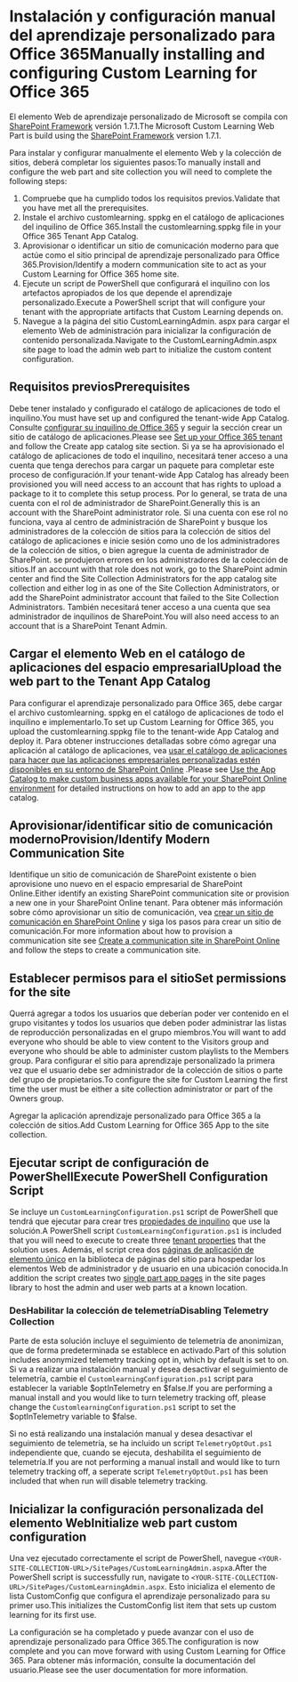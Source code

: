 # <a name="manually-installing-and-configuring-custom-learning-for-office-365"></a><span data-ttu-id="8f0b8-101">Instalación y configuración manual del aprendizaje personalizado para Office 365</span><span class="sxs-lookup"><span data-stu-id="8f0b8-101">Manually installing and configuring Custom Learning for Office 365</span></span>

<span data-ttu-id="8f0b8-102">El elemento Web de aprendizaje personalizado de Microsoft se compila con [SharePoint Framework](https://docs.microsoft.com/en-us/sharepoint/dev/spfx/sharepoint-framework-overview) versión 1.7.1.</span><span class="sxs-lookup"><span data-stu-id="8f0b8-102">The Microsoft Custom Learning Web Part is build using the [SharePoint Framework](https://docs.microsoft.com/en-us/sharepoint/dev/spfx/sharepoint-framework-overview) version 1.7.1.</span></span>

<span data-ttu-id="8f0b8-103">Para instalar y configurar manualmente el elemento Web y la colección de sitios, deberá completar los siguientes pasos:</span><span class="sxs-lookup"><span data-stu-id="8f0b8-103">To manually install and configure the web part and site collection you will need to complete the following steps:</span></span>

1. <span data-ttu-id="8f0b8-104">Compruebe que ha cumplido todos los requisitos previos.</span><span class="sxs-lookup"><span data-stu-id="8f0b8-104">Validate that you have met all the prerequisites.</span></span>
1. <span data-ttu-id="8f0b8-105">Instale el archivo customlearning. sppkg en el catálogo de aplicaciones del inquilino de Office 365.</span><span class="sxs-lookup"><span data-stu-id="8f0b8-105">Install the customlearning.sppkg file in your Office 365 Tenant App Catalog.</span></span>
1. <span data-ttu-id="8f0b8-106">Aprovisionar o identificar un sitio de comunicación moderno para que actúe como el sitio principal de aprendizaje personalizado para Office 365.</span><span class="sxs-lookup"><span data-stu-id="8f0b8-106">Provision/Identify a modern communication site to act as your Custom Learning for Office 365 home site.</span></span>
1. <span data-ttu-id="8f0b8-107">Ejecute un script de PowerShell que configurará el inquilino con los artefactos apropiados de los que depende el aprendizaje personalizado.</span><span class="sxs-lookup"><span data-stu-id="8f0b8-107">Execute a PowerShell script that will configure your tenant with the appropriate artifacts that Custom Learning depends on.</span></span>
1. <span data-ttu-id="8f0b8-108">Navegue a la página del sitio CustomLearningAdmin. aspx para cargar el elemento Web de administración para inicializar la configuración de contenido personalizada.</span><span class="sxs-lookup"><span data-stu-id="8f0b8-108">Navigate to the CustomLearningAdmin.aspx site page to load the admin web part to initialize the custom content configuration.</span></span>

## <a name="prerequisites"></a><span data-ttu-id="8f0b8-109">Requisitos previos</span><span class="sxs-lookup"><span data-stu-id="8f0b8-109">Prerequisites</span></span>

<span data-ttu-id="8f0b8-110">Debe tener instalado y configurado el catálogo de aplicaciones de todo el inquilino.</span><span class="sxs-lookup"><span data-stu-id="8f0b8-110">You must have set up and configured the tenant-wide App Catalog.</span></span> <span data-ttu-id="8f0b8-111">Consulte [configurar su inquilino de Office 365](https://docs.microsoft.com/en-us/sharepoint/dev/spfx/set-up-your-developer-tenant#create-app-catalog-site) y seguir la sección crear un sitio de catálogo de aplicaciones.</span><span class="sxs-lookup"><span data-stu-id="8f0b8-111">Please see [Set up your Office 365 tenant](https://docs.microsoft.com/en-us/sharepoint/dev/spfx/set-up-your-developer-tenant#create-app-catalog-site) and follow the Create app catalog site section.</span></span> <span data-ttu-id="8f0b8-112">Si ya se ha aprovisionado el catálogo de aplicaciones de todo el inquilino, necesitará tener acceso a una cuenta que tenga derechos para cargar un paquete para completar este proceso de configuración.</span><span class="sxs-lookup"><span data-stu-id="8f0b8-112">If your tenant-wide App Catalog has already been provisioned you will need access to an account that has rights to upload a package to it to complete this setup process.</span></span> <span data-ttu-id="8f0b8-113">Por lo general, se trata de una cuenta con el rol de administrador de SharePoint.</span><span class="sxs-lookup"><span data-stu-id="8f0b8-113">Generally this is an account with the SharePoint administrator role.</span></span> <span data-ttu-id="8f0b8-114">Si una cuenta con ese rol no funciona, vaya al centro de administración de SharePoint y busque los administradores de la colección de sitios para la colección de sitios del catálogo de aplicaciones e inicie sesión como uno de los administradores de la colección de sitios, o bien agregue la cuenta de administrador de SharePoint. se produjeron errores en los administradores de la colección de sitios.</span><span class="sxs-lookup"><span data-stu-id="8f0b8-114">If an account with that role does not work, go to the SharePoint admin center and find the Site Collection Administrators for the app catalog site collection and either log in as one of the Site Collection Administrators, or add the SharePoint administrator account that failed to the Site Collection Administrators.</span></span> <span data-ttu-id="8f0b8-115">También necesitará tener acceso a una cuenta que sea administrador de inquilinos de SharePoint.</span><span class="sxs-lookup"><span data-stu-id="8f0b8-115">You will also need access to an account that is a SharePoint Tenant Admin.</span></span>

## <a name="upload-the-web-part-to-the-tenant-app-catalog"></a><span data-ttu-id="8f0b8-116">Cargar el elemento Web en el catálogo de aplicaciones del espacio empresarial</span><span class="sxs-lookup"><span data-stu-id="8f0b8-116">Upload the web part to the Tenant App Catalog</span></span>

<span data-ttu-id="8f0b8-117">Para configurar el aprendizaje personalizado para Office 365, debe cargar el archivo customlearning. sppkg en el catálogo de aplicaciones de todo el inquilino e implementarlo.</span><span class="sxs-lookup"><span data-stu-id="8f0b8-117">To set up Custom Learning for Office 365, you upload the customlearning.sppkg file to the tenant-wide App Catalog and deploy it.</span></span> <span data-ttu-id="8f0b8-118">Para obtener instrucciones detalladas sobre cómo agregar una aplicación al catálogo de aplicaciones, vea [usar el catálogo de aplicaciones para hacer que las aplicaciones empresariales personalizadas estén disponibles en su entorno de SharePoint Online](https://docs.microsoft.com/en-us/sharepoint/use-app-catalog) .</span><span class="sxs-lookup"><span data-stu-id="8f0b8-118">Please see [Use the App Catalog to make custom business apps available for your SharePoint Online environment](https://docs.microsoft.com/en-us/sharepoint/use-app-catalog) for detailed instructions on how to add an app to the app catalog.</span></span>

## <a name="provisionidentify-modern-communication-site"></a><span data-ttu-id="8f0b8-119">Aprovisionar/identificar sitio de comunicación moderno</span><span class="sxs-lookup"><span data-stu-id="8f0b8-119">Provision/Identify Modern Communication Site</span></span>

<span data-ttu-id="8f0b8-120">Identifique un sitio de comunicación de SharePoint existente o bien aprovisione uno nuevo en el espacio empresarial de SharePoint Online.</span><span class="sxs-lookup"><span data-stu-id="8f0b8-120">Either identify an existing SharePoint communication site or provision a new one in your SharePoint Online tenant.</span></span> <span data-ttu-id="8f0b8-121">Para obtener más información sobre cómo aprovisionar un sitio de comunicación, vea [crear un sitio de comunicación en SharePoint Online](https://support.office.com/en-us/article/create-a-communication-site-in-sharepoint-online-7fb44b20-a72f-4d2c-9173-fc8f59ba50eb) y siga los pasos para crear un sitio de comunicación.</span><span class="sxs-lookup"><span data-stu-id="8f0b8-121">For more information about how to provision a communication site see [Create a communication site in SharePoint Online](https://support.office.com/en-us/article/create-a-communication-site-in-sharepoint-online-7fb44b20-a72f-4d2c-9173-fc8f59ba50eb) and follow the steps to create a communication site.</span></span>

## <a name="set-permissions-for-the-site"></a><span data-ttu-id="8f0b8-122">Establecer permisos para el sitio</span><span class="sxs-lookup"><span data-stu-id="8f0b8-122">Set permissions for the site</span></span>

<span data-ttu-id="8f0b8-123">Querrá agregar a todos los usuarios que deberían poder ver contenido en el grupo visitantes y todos los usuarios que deben poder administrar las listas de reproducción personalizadas en el grupo miembros.</span><span class="sxs-lookup"><span data-stu-id="8f0b8-123">You will want to add everyone who should be able to view content to the Visitors group and everyone who should be able to administer custom playlists to the Members group.</span></span> <span data-ttu-id="8f0b8-124">Para configurar el sitio para aprendizaje personalizado la primera vez que el usuario debe ser administrador de la colección de sitios o parte del grupo de propietarios.</span><span class="sxs-lookup"><span data-stu-id="8f0b8-124">To configure the site for Custom Learning the first time the user must be either a site collection administrator or part of the Owners group.</span></span>

<span data-ttu-id="8f0b8-125">Agregar la aplicación aprendizaje personalizado para Office 365 a la colección de sitios.</span><span class="sxs-lookup"><span data-stu-id="8f0b8-125">Add Custom Learning for Office 365 App to the site collection.</span></span>

## <a name="execute-powershell-configuration-script"></a><span data-ttu-id="8f0b8-126">Ejecutar script de configuración de PowerShell</span><span class="sxs-lookup"><span data-stu-id="8f0b8-126">Execute PowerShell Configuration Script</span></span>

<span data-ttu-id="8f0b8-127">Se incluye un `CustomLearningConfiguration.ps1` script de PowerShell que tendrá que ejecutar para crear tres [propiedades de inquilino](https://docs.microsoft.com/en-us/sharepoint/dev/spfx/tenant-properties) que use la solución.</span><span class="sxs-lookup"><span data-stu-id="8f0b8-127">A PowerShell script `CustomLearningConfiguration.ps1` is included that you will need to execute to create three [tenant properties](https://docs.microsoft.com/en-us/sharepoint/dev/spfx/tenant-properties) that the solution uses.</span></span> <span data-ttu-id="8f0b8-128">Además, el script crea dos [páginas de aplicación de elemento único](https://docs.microsoft.com/en-us/sharepoint/dev/spfx/web-parts/single-part-app-pages) en la biblioteca de páginas del sitio para hospedar los elementos Web de administrador y de usuario en una ubicación conocida.</span><span class="sxs-lookup"><span data-stu-id="8f0b8-128">In addition the script creates two [single part app pages](https://docs.microsoft.com/en-us/sharepoint/dev/spfx/web-parts/single-part-app-pages) in the site pages library to host the admin and user web parts at a known location.</span></span>

### <a name="disabling-telemetry-collection"></a><span data-ttu-id="8f0b8-129">DesHabilitar la colección de telemetría</span><span class="sxs-lookup"><span data-stu-id="8f0b8-129">Disabling Telemetry Collection</span></span>

<span data-ttu-id="8f0b8-130">Parte de esta solución incluye el seguimiento de telemetría de anonimizan, que de forma predeterminada se establece en activado.</span><span class="sxs-lookup"><span data-stu-id="8f0b8-130">Part of this solution includes anonymized telemetry tracking opt in, which by default is set to on.</span></span> <span data-ttu-id="8f0b8-131">Si va a realizar una instalación manual y desea desactivar el seguimiento de telemetría, cambie el `CustomlearningConfiguration.ps1` script para establecer la variable $optInTelemetry en $false.</span><span class="sxs-lookup"><span data-stu-id="8f0b8-131">If you are performing a manual install and you would like to turn telemetry tracking off, please change the `CustomlearningConfiguration.ps1` script to set the $optInTelemetry variable to $false.</span></span>

<span data-ttu-id="8f0b8-132">Si no está realizando una instalación manual y desea desactivar el seguimiento de telemetría, se ha incluido un script `TelemetryOptOut.ps1` independiente que, cuando se ejecuta, deshabilita el seguimiento de telemetría.</span><span class="sxs-lookup"><span data-stu-id="8f0b8-132">If you are not performing a manual install and would like to turn telemetry tracking off, a seperate script `TelemetryOptOut.ps1` has been included that when run will disable telemetry tracking.</span></span>

## <a name="initialize-web-part-custom-configuration"></a><span data-ttu-id="8f0b8-133">Inicializar la configuración personalizada del elemento Web</span><span class="sxs-lookup"><span data-stu-id="8f0b8-133">Initialize web part custom configuration</span></span>

<span data-ttu-id="8f0b8-134">Una vez ejecutado correctamente el script de PowerShell, navegue `<YOUR-SITE-COLLECTION-URL>/SitePages/CustomLearningAdmin.aspx`a.</span><span class="sxs-lookup"><span data-stu-id="8f0b8-134">After the PowerShell script is successfully run, navigate to `<YOUR-SITE-COLLECTION-URL>/SitePages/CustomLearningAdmin.aspx`.</span></span> <span data-ttu-id="8f0b8-135">Esto inicializa el elemento de lista CustomConfig que configura el aprendizaje personalizado para su primer uso.</span><span class="sxs-lookup"><span data-stu-id="8f0b8-135">This initializes the CustomConfig list item that sets up custom learning for its first use.</span></span>

<span data-ttu-id="8f0b8-136">La configuración se ha completado y puede avanzar con el uso de aprendizaje personalizado para Office 365.</span><span class="sxs-lookup"><span data-stu-id="8f0b8-136">The configuration is now complete and you can move forward with using Custom Learning for Office 365.</span></span> <span data-ttu-id="8f0b8-137">Para obtener más información, consulte la documentación del usuario.</span><span class="sxs-lookup"><span data-stu-id="8f0b8-137">Please see the user documentation for more information.</span></span>